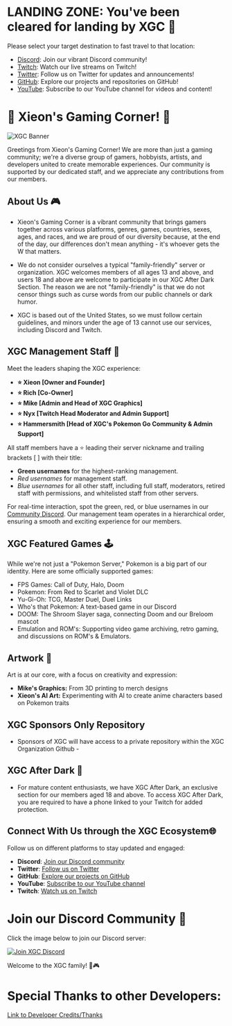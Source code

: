 # LANDING ZONE: You've been cleared for landing by XGC 🛬

Please select your target destination to fast travel to that location:

- [Discord](https://discord.gg/xieon): Join our vibrant Discord community!
- [Twitch](http://twitch.xieon.co): Watch our live streams on Twitch!
- [Twitter](https://twitter.com/XieonGaming): Follow us on Twitter for updates and announcements!
- [GitHub](https://github.com/Xieons-Gaming-Corner): Explore our projects and repositories on GitHub!
- [YouTube](http://yt.xieon.co): Subscribe to our YouTube channel for videos and content!


#  👾 Xieon's Gaming Corner! 👾

![XGC Banner](https://avatars.githubusercontent.com/u/150181405?s=200&v=4) <!-- Replace with an actual banner image -->

Greetings from Xieon's Gaming Corner! We are more than just a gaming community; we're a diverse group of gamers, hobbyists, artists, and developers united to create memorable experiences. Our community is supported by our dedicated staff, and we appreciate any contributions from our members.
## About Us 🎮

* Xieon's Gaming Corner is a vibrant community that brings gamers together across various platforms, genres, games, countries, sexes, ages, and races, and we are proud of our diversity because, at the end of the day, our differences don't mean anything - it's whoever gets the W that matters.

* We do not consider ourselves a typical "family-friendly" server or organization. XGC welcomes members of all ages 13 and above, and users 18 and above are welcome to participate in our XGC After Dark Section. The reason we are not "family-friendly" is that we do not censor things such as curse words from our public channels or dark humor.

* XGC is based out of the United States, so we must follow certain guidelines, and minors under the age of 13 cannot use our services, including Discord and Twitch.

## XGC Management Staff 👥

Meet the leaders shaping the XGC experience:

* **⭐ Xieon [Owner and Founder]**
* **⭐ Rich [Co-Owner]**
* **⭐ Mike [Admin and Head of XGC Graphics]**
* **⭐ Nyx [Twitch Head Moderator and Admin Support]**
* **⭐ Hammersmith [Head of XGC's Pokemon Go Community & Admin Support]**

All staff members have a ⭐ leading their server nickname and trailing brackets [ ] with their title:

* **Green usernames** for the highest-ranking management.
* *Red usernames* for management staff.
* _Blue usernames_ for all other staff, including full staff, moderators, retired staff with permissions, and whitelisted staff from other servers.

For real-time interaction, spot the green, red, or blue usernames in our [Community Discord](https://discord.gg/xieon). Our management team operates in a hierarchical order, ensuring a smooth and exciting experience for our members.
## XGC Featured Games 🕹️

While we're not just a "Pokemon Server," Pokemon is a big part of our identity. Here are some officially supported games:

* FPS Games: Call of Duty, Halo, Doom
* Pokemon: From Red to Scarlet and Violet DLC
* Yu-Gi-Oh: TCG, Master Duel, Duel Links
* Who's that Pokemon: A text-based game in our Discord
* DOOM: The Shroom Slayer saga, connecting Doom and our Breloom mascot
* Emulation and ROM's: Supporting video game archiving, retro gaming, and discussions on ROM's & Emulators.

## Artwork 🎨

Art is at our core, with a focus on creativity and expression:

* **Mike's Graphics:** From 3D printing to merch designs
* **Xieon's AI Art:** Experimenting with AI to create anime characters based on Pokemon traits

## XGC Sponsors Only Repository 
* Sponsors of XGC will have access to a private repository within the XGC Organization Github - 

## XGC After Dark 🔞

* For mature content enthusiasts, we have XGC After Dark, an exclusive section for our members aged 18 and above. To access XGC After Dark, you are required to have a phone linked to your Twitch for added protection.

## Connect With Us through the XGC Ecosystem🌐

Follow us on different platforms to stay updated and engaged:

- **Discord**: [Join our Discord community](https://discord.gg/xieon)
- **Twitter**: [Follow us on Twitter](https://twitter.com/XieonGaming)
- **GitHub**: [Explore our projects on GitHub](https://github.com/Xieons-Gaming-Corner)
- **YouTube**: [Subscribe to our YouTube channel](http://yt.xieon.co)
- **Twitch**: [Watch us on Twitch](http://twitch.xieon.co)


# Join our Discord Community 🚀
Click the image below to join our Discord server:

[![Join XGC Discord](https://avatars.githubusercontent.com/u/150181405?s=200&v=4)](https://discord.gg/xieon)

Welcome to the XGC family! 🚀🎮

# Special Thanks to other Developers: 
[Link to Developer Credits/Thanks](https://github.com/Xieons-Gaming-Corner/public/blob/main/markdown_pages/developercredit.md)



